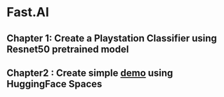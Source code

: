 # Fast.AI

## Chapter 1: Create a Playstation Classifier using Resnet50 pretrained model

## Chapter2 : Create simple [demo](https://huggingface.co/spaces/borrowedbirch/Playstation_Classifier) using HuggingFace Spaces

